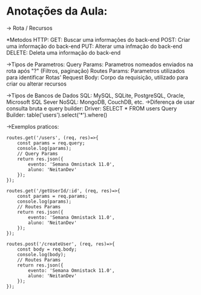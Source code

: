# Anotações da Aula:

 -> Rota / Recursos

*Metodos HTTP:
    GET: Buscar uma informações do back-end
    POST: Criar uma informação do back-end
    PUT: Alterar uma infmação do back-end
    DELETE: Deleta uma informação do back-end

->Tipos de Parametros:
    Query Params: Parametros nomeados enviados na rota após "?" (Filtros, paginação)
    Routes Params: Parametros utilizados para identificar Rotas'
    Request Body: Corpo da requisição, utilizado para criar ou alterar recursos

->Tipos de Bancos de Dados
    SQL: MySQL, SQLite, PostgreSQL, Oracle, Microsoft SQL Sever
    NoSQL: MongoDB, CouchDB, etc.
    ->Diferença de usar consulta bruta e query builder:
        Driver: SELECT * FROM users
        Query Builder: table('users').select('*').where()

->Exemplos praticos:

    routes.get('/users', (req, res)=>{
        const params = req.query;
        console.log(params);
        // Query Params
        return res.json({
            evento: 'Semana Omnistack 11.0',
            aluno: 'NeitanDev'
        });
    });

    routes.get('/getUserId/:id', (req, res)=>{
        const params = req.params;
        console.log(params);
        // Routes Params
        return res.json({
            evento: 'Semana Omnistack 11.0',
            aluno: 'NeitanDev'
        });
    });

    routes.post('/createUser', (req, res)=>{
        const body = req.body;
        console.log(body);
        // Routes Params
        return res.json({
            evento: 'Semana Omnistack 11.0',
            aluno: 'NeitanDev'
        });
    });